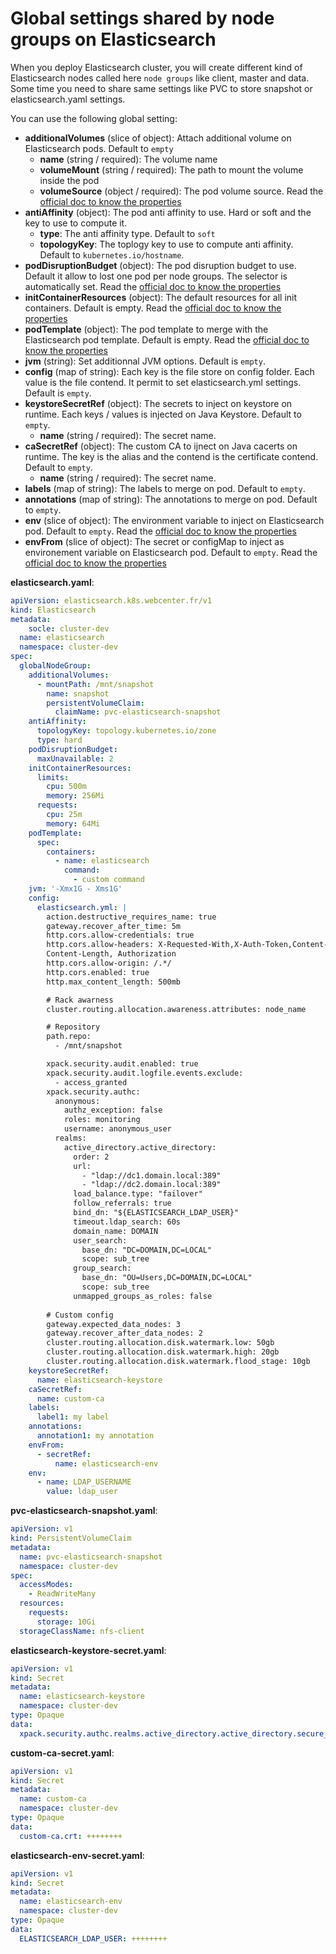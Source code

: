 # Global settings shared by node groups on Elasticsearch

When you deploy Elasticsearch cluster, you will create different kind of Elasticsearch nodes called here `node groups` like client, master and data. 
Some time you need to share same settings like PVC to store snapshot or elasticsearch.yaml settings.

You can use the following global setting:
- **additionalVolumes** (slice of object): Attach additional volume on Elasticsearch pods. Default to `empty`
  - **name** (string / required): The volume name
  - **volumeMount** (string / required): The path to mount the volume inside the pod
  - **volumeSource** (object / required): The pod volume source. Read the [official doc to know the properties](https://kubernetes.io/fr/docs/concepts/storage/volumes/)
- **antiAffinity** (object): The pod anti affinity to use. Hard or soft and the key to use to compute it.
  - **type**: The anti affinity type. Default to `soft`
  - **topologyKey**: The toplogy key to use to compute anti affinity. Default to `kubernetes.io/hostname`.
- **podDisruptionBudget** (object): The pod disruption budget to use. Default it allow to lost one pod per node groups. The selector is automatically set. Read the [official doc to know the properties](https://kubernetes.io/docs/tasks/run-application/configure-pdb/)
- **initContainerResources** (object): The default resources for all init containers. Default is empty. Read the [official doc to know the properties](https://kubernetes.io/docs/concepts/configuration/manage-resources-containers/)
- **podTemplate** (object): The pod template to merge with the Elasticsearch pod template. Default is empty. Read the [official doc to know the properties](https://kubernetes.io/docs/concepts/workloads/pods/)
- **jvm** (string): Set additionnal JVM options. Default is `empty`.
- **config** (map of string): Each key is the file store on config folder. Each value is the file contend. It permit to set elasticsearch.yml settings. Default is `empty`.
- **keystoreSecretRef** (object): The secrets to inject on keystore on runtime. Each keys / values is injected on Java Keystore. Default to `empty`.
  - **name** (string / required): The secret name.
- **caSecretRef** (object): The custom CA to ijnect on Java cacerts on runtime. The key is the alias and the contend is the certificate contend. Default to `empty`.
  - **name** (string / required): The secret name.
- **labels** (map of string): The labels to merge on pod. Default to `empty`.
- **annotations** (map of string): The annotations to merge on pod. Default to `empty`.
- **env** (slice of object): The environment variable to inject on Elasticsearch pod. Default to `empty`. Read the [official doc to know the properties](https://kubernetes.io/docs/tasks/inject-data-application/define-environment-variable-container/)
- **envFrom** (slice of object): The secret or configMap to inject as environement variable on Elasticsearch pod. Default to `empty`. Read the [official doc to know the properties](https://kubernetes.io/docs/tasks/inject-data-application/define-environment-variable-container/)


**elasticsearch.yaml**:
```yaml
apiVersion: elasticsearch.k8s.webcenter.fr/v1
kind: Elasticsearch
metadata:
    socle: cluster-dev
  name: elasticsearch
  namespace: cluster-dev
spec:
  globalNodeGroup:
    additionalVolumes:
      - mountPath: /mnt/snapshot
        name: snapshot
        persistentVolumeClaim:
          claimName: pvc-elasticsearch-snapshot
    antiAffinity:
      topologyKey: topology.kubernetes.io/zone
      type: hard
    podDisruptionBudget:
      maxUnavailable: 2
    initContainerResources:
      limits:
        cpu: 500m
        memory: 256Mi
      requests:
        cpu: 25m
        memory: 64Mi
    podTemplate:
      spec:
        containers:
          - name: elasticsearch
            command:
              - custom command
    jvm: '-Xmx1G - Xms1G'
    config:
      elasticsearch.yml: |
        action.destructive_requires_name: true
        gateway.recover_after_time: 5m
        http.cors.allow-credentials: true
        http.cors.allow-headers: X-Requested-With,X-Auth-Token,Content-Type,
        Content-Length, Authorization
        http.cors.allow-origin: /.*/
        http.cors.enabled: true
        http.max_content_length: 500mb

        # Rack awarness
        cluster.routing.allocation.awareness.attributes: node_name

        # Repository
        path.repo:
          - /mnt/snapshot

        xpack.security.audit.enabled: true
        xpack.security.audit.logfile.events.exclude:
          - access_granted
        xpack.security.authc:
          anonymous:
            authz_exception: false
            roles: monitoring
            username: anonymous_user
          realms:
            active_directory.active_directory:
              order: 2
              url:
                - "ldap://dc1.domain.local:389"
                - "ldap://dc2.domain.local:389"
              load_balance.type: "failover"
              follow_referrals: true
              bind_dn: "${ELASTICSEARCH_LDAP_USER}"
              timeout.ldap_search: 60s
              domain_name: DOMAIN
              user_search:
                base_dn: "DC=DOMAIN,DC=LOCAL"
                scope: sub_tree
              group_search:
                base_dn: "OU=Users,DC=DOMAIN,DC=LOCAL"
                scope: sub_tree
              unmapped_groups_as_roles: false
        
        # Custom config
        gateway.expected_data_nodes: 3
        gateway.recover_after_data_nodes: 2
        cluster.routing.allocation.disk.watermark.low: 50gb
        cluster.routing.allocation.disk.watermark.high: 20gb
        cluster.routing.allocation.disk.watermark.flood_stage: 10gb
    keystoreSecretRef:
      name: elasticsearch-keystore
    caSecretRef:
      name: custom-ca
    labels:
      label1: my label
    annotations:
      annotation1: my annotation
    envFrom:
      - secretRef:
          name: elasticsearch-env
    env:
      - name: LDAP_USERNAME
        value: ldap_user
```

**pvc-elasticsearch-snapshot.yaml**:
```yaml
apiVersion: v1
kind: PersistentVolumeClaim
metadata:
  name: pvc-elasticsearch-snapshot
  namespace: cluster-dev
spec:
  accessModes:
    - ReadWriteMany
  resources:
    requests:
      storage: 10Gi
  storageClassName: nfs-client
```

**elasticsearch-keystore-secret.yaml**:
```yaml
apiVersion: v1
kind: Secret
metadata:
  name: elasticsearch-keystore
  namespace: cluster-dev
type: Opaque
data:
  xpack.security.authc.realms.active_directory.active_directory.secure_bind_password: ++++++++
```

**custom-ca-secret.yaml**:
```yaml
apiVersion: v1
kind: Secret
metadata:
  name: custom-ca
  namespace: cluster-dev
type: Opaque
data:
  custom-ca.crt: ++++++++
```

**elasticsearch-env-secret.yaml**:
```yaml
apiVersion: v1
kind: Secret
metadata:
  name: elasticsearch-env
  namespace: cluster-dev
type: Opaque
data:
  ELASTICSEARCH_LDAP_USER: ++++++++
```